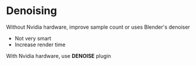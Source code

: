 # Denoising

Without Nvidia hardware, improve sample count or uses Blender's denoiser

- Not very smart
- Increase render time

With Nvidia hardware, use **DENOISE** plugin
